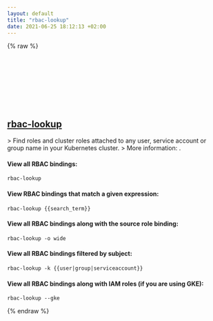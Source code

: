 ```yaml
---
layout: default
title: "rbac-lookup"
date: 2021-06-25 18:12:13 +02:00
---
```

{% raw %}
<h2 id="rbac-lookup">
  <a href="/en/common/rbac-lookup.html">rbac-lookup</a> <a href="#rbac-lookup"><svg class="icon">
    <use href="/assets/images/unicode_sprite.svg#link" />
  </svg></a>
</h2>
> Find roles and cluster roles attached to any user, service account or group name in your Kubernetes cluster.
> More information: <https://github.com/reactiveops/rbac-lookup>.

#### View all RBAC bindings:
```shell
rbac-lookup
```
#### View RBAC bindings that match a given expression:
```shell
rbac-lookup {{search_term}}
```
#### View all RBAC bindings along with the source role binding:
```shell
rbac-lookup -o wide
```
#### View all RBAC bindings filtered by subject:
```shell
rbac-lookup -k {{user|group|serviceaccount}}
```
#### View all RBAC bindings along with IAM roles (if you are using GKE):
```shell
rbac-lookup --gke
```
{% endraw %}